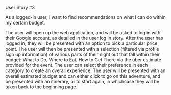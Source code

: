 User Story #3

As a logged-in user, I want to find recommendations on what I can do within my certain budget. 

The user will open up the web application, and will be asked to log in with their Google account, as detailed in the user log in story. After the user has logged in, they will be presented with an option to pick a particular price point. The user will then be presented with a selection (filtered via profile sign up information) of various parts of their night out that fall within their budget: What to Do, Where to Eat, How to Get There via the uber estimate provided for the event. The user can select their preference in each category to create an overall experience. The user will be presented with an overall estimated budget and can either click to go on this adventure, and be presented with an itinerary, or to start again, in whichcase they will be taken back to the beginning page. 


